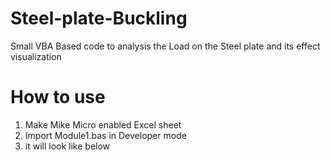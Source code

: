# Steel-plate-Buckling

Small VBA Based code to analysis the Load on the Steel plate and its effect visualization

# How to use
1. Make Mike Micro enabled Excel sheet
2. Import Module1.bas in Developer mode
3. it will look like below

